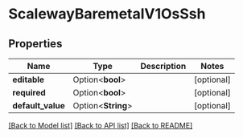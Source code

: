 # ScalewayBaremetalV1OsSsh

## Properties

Name | Type | Description | Notes
------------ | ------------- | ------------- | -------------
**editable** | Option<**bool**> |  | [optional]
**required** | Option<**bool**> |  | [optional]
**default_value** | Option<**String**> |  | [optional]

[[Back to Model list]](../README.md#documentation-for-models) [[Back to API list]](../README.md#documentation-for-api-endpoints) [[Back to README]](../README.md)


